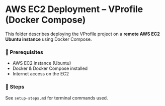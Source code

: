 # AWS EC2 Deployment – VProfile (Docker Compose)

This folder describes deploying the VProfile project on a **remote AWS EC2 Ubuntu instance** using Docker Compose.

### 🔧 Prerequisites
- AWS EC2 instance (Ubuntu)
- Docker & Docker Compose installed
- Internet access on the EC2

### 🚀 Steps
See `setup-steps.md` for terminal commands used.
